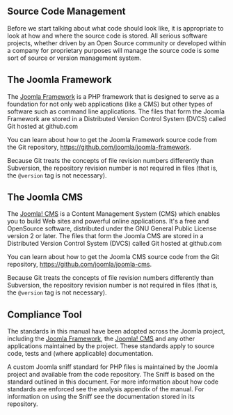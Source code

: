## Source Code Management

Before we start talking about what code should look like, it is appropriate to look at how and where the source code is stored. All serious software projects, whether driven by an Open Source community or developed within a company for proprietary purposes will manage the source code is some sort of source or version management system.

## The Joomla Framework

The [Joomla Framework](https://github.com/joomla/joomla-framework) is a PHP framework that is designed to serve as a foundation for not only web applications (like a CMS) but other types of software such as command line applications. The files that form the Joomla Framework are stored in a Distributed Version Control System (DVCS) called Git hosted at github.com

You can learn about how to get the Joomla Framework source code from the Git repository, https://github.com/joomla/joomla-framework.

Because Git treats the concepts of file revision numbers differently than Subversion, the repository revision number is not required in files (that is, the `@version` tag is not necessary).

## The Joomla CMS
The [Joomla! CMS](https://github.com/joomla/joomla-cms) is a Content Management System (CMS) which enables you to build Web sites and powerful online applications. It's a free and OpenSource software, distributed under the GNU General Public License version 2 or later. The files that form the Joomla CMS are stored in a Distributed Version Control System (DVCS) called Git hosted at github.com

You can learn about how to get the Joomla CMS source code from the Git repository, https://github.com/joomla/joomla-cms.

Because Git treats the concepts of file revision numbers differently than Subversion, the repository revision number is not required in files (that is, the `@version` tag is not necessary).

## Compliance Tool

The standards in this manual have been adopted across the Joomla project, including the [Joomla Framework](https://github.com/joomla/joomla-framework), the [Joomla! CMS](https://github.com/joomla/joomla-cms) and any other applications maintained by the project. These standards apply to source code, tests and (where applicable) documentation.

A custom Joomla sniff standard for PHP files is maintained by the Joomla project and available from the code repository. The Sniff is based on the standard outlined in this document. For more information about how code standards are enforced see the analysis appendix of the manual. For information on using the Sniff see the documentation stored in its repository.
